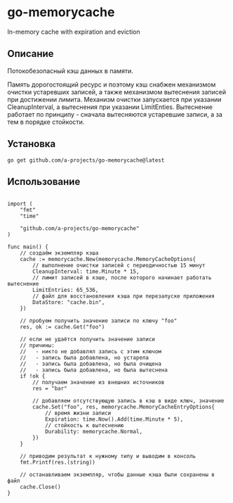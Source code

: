 # go-memorycache
In-memory cache with expiration and eviction

## Описание
Потокобезопасный кэш данных в памяти.

Память дорогостоящий ресурс и поэтому кэш снабжен механизмом очистки устаревших записей, а также механизмом вытеснения записей при достижении лимита. Механизм очистки запускается при указании CleanupInterval, а вытеснения при указании LimitEnties. Вытеснение работает по принципу - сначала вытесняются устаревшие записи, а за тем в порядке стойкости.

## Установка
```
go get github.com/a-projects/go-memorycache@latest
```

## Использование
```

import (
	"fmt"
	"time"

	"github.com/a-projects/go-memorycache"
)

func main() {
	// создаём экземпляр кэша
	cache := memorycache.New(memorycache.MemoryCacheOptions{
		// выполнение очистки записей с периодичностью 15 минут
		CleanupInterval: time.Minute * 15,
		// лимит записей в кэше, после которого начинает работать вытеснение
		LimitEntries: 65_536,
		// файл для восстановления кэша при перезапуске приложения
		DataStore: "cache.bin",
	})

	// пробуем получить значение записи по ключу "foo"
	res, ok := cache.Get("foo")

	// если не удаётся получить значение записи
	// причины:
	//   - никто не добавлял запись с этим ключом
	//   - запись была добавлена, но устарела
	//   - запись была добавлена, но была очищена
	//   - запись была добавлена, но была вытеснена
	if !ok {
		// получаем значение из внешних источников
		res = "bar"

		// добавляем отсутствующую запись в кэш в виде ключ, значение
		cache.Set("foo", res, memorycache.MemoryCacheEntryOptions{
			// время жизни записи
			Expiration: time.Now().Add(time.Minute * 5),
			// стойкость к вытеснению
			Durability: memorycache.Normal,
		})
	}

	// приводим результат к нужному типу и выводим в консоль
	fmt.Printf(res.(string))

	// останавливаем экземпляр, чтобы данные кэша были сохранены в файл
	cache.Close()
}
```
